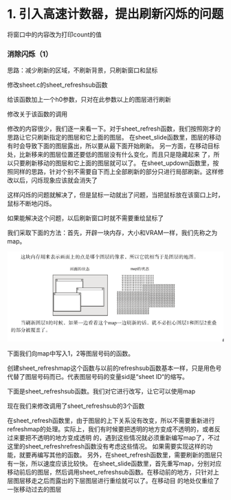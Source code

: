# 1. 引入高速计数器，提出刷新闪烁的问题

将窗口中的内容改为打印count的值

### 消除闪烁（1）

思路：减少刷新的区域，不刷新背景，只刷新窗口和鼠标

修改sheet.c的sheet_refreshsub函数

给该函数加上一个h0参数，只对在此参数以上的图层进行刷新

修改关于该函数的调用

修改的内容很少，我们逐一来看一下。对于sheet_refresh函数，我们按照刚才的思路让它只刷新指定的图层和它上面的图层。 在sheet_slide函数里，图层的移动有时会导致下面的图层露出，所以要从最下面开始刷新。
另一方面，在移动目标处，比新移来的图层位置还要低的图层没有什么变化，而且只是隐藏起来 了，所以只要刷新移动的图层和它上面的图层就可以了。 在sheet_updown函数里，按照同样的思路，针对个别不需要自下而上全部刷新的部分只进行局部刷新。这样修改以后，闪烁现象应该就会消失了

这样闪烁的问题就解决了，但是鼠标一动就出了问题，当把鼠标放在该窗口上时，鼠标不断地闪烁。

如果能解决这个问题，以后刷新窗口时就不需要重绘鼠标了

我们采取下面的方法：首先，开辟一块内存，大小和VRAM一样，我们先称之为map。

<img src="pic/image-20200319194608616.png" alt="image-20200319194608616" style="zoom:67%;" />

下面我们向map中写入1，2等图层号码的函数。

创建sheet_refreshmap这个函数与以前的refreshsub函数基本一样，只是用色号代替了图层号码而已。代表图层号码的变量sid是“sheet lD“的缩写。

下面是sheet_refreshsub函数。我们对它进行改写，让它可以使用map

现在我们来修改调用了sheet_refreshsub的3个函数

在sheet_refresh函数里，由于图层的上下关系没有改变，所以不需要重新进行refreshmap的处理。实际上，我们有时候要把透明的地方变成不透明的，或者反过来要把不透明的地方变成透明 的，遇到这些情况就必须重新编写map了，不过这里的sheet_refreshrefresh函数没有考虑这些情况。 如果需要实现这样的功能，就要再编写其他的函数。 另外，在sheet_refresh函数里，需要刷新的图层只有一张，所以速度应该比较快。 在sheet_slide函数里，首先重写map，分别对应移动前后的图层，然后调用sheet_refreshsub函数。在移动前的地方，只针对上层图层移走之后而露出的下层图层进行重绘就可以了。在移动目 的地处仅重绘了一张移动过去的图层